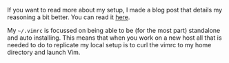 If you want to read more about my setup, I made a blog post that details my reasoning a bit better. You can read it [here](http://owen.cymru/hjkl-all-the-things/).

My `~/.vimrc` is focussed on being able to be (for the most part) standalone and auto installing. This means that when you work on a new host all that is needed to do to replicate my local setup is to curl the vimrc to my home directory and launch Vim. 
